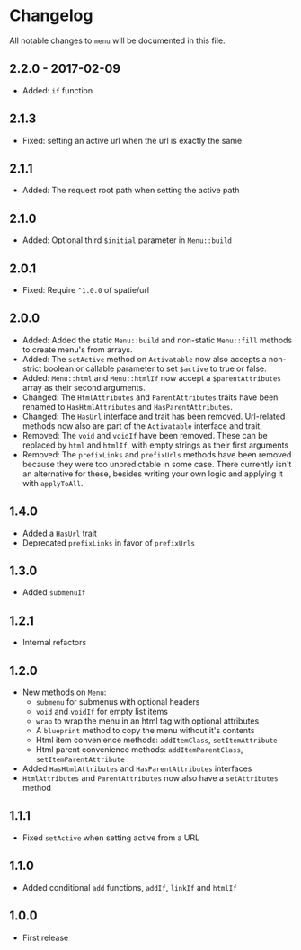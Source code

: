# Changelog

All notable changes to `menu` will be documented in this file.

## 2.2.0 - 2017-02-09
- Added: `if` function

## 2.1.3
- Fixed: setting an active url when the url is exactly the same

## 2.1.1
- Added: The request root path when setting the active path
 
## 2.1.0
- Added: Optional third `$initial` parameter in `Menu::build`

## 2.0.1
- Fixed: Require `^1.0.0` of spatie/url

## 2.0.0
- Added: Added the static `Menu::build` and non-static `Menu::fill` methods to create menu's from arrays.
- Added: The `setActive` method on `Activatable` now also accepts a non-strict boolean or callable parameter to set `$active` to true or false.
- Added: `Menu::html` and `Menu::htmlIf` now accept a `$parentAttributes` array as their second arguments.
- Changed: The `HtmlAttributes` and `ParentAttributes` traits have been renamed to `HasHtmlAttributes` and `HasParentAttributes`.
- Changed: The `HasUrl` interface and trait has been removed. Url-related methods now also are part of the `Activatable` interface and trait.
- Removed: The `void` and `voidIf` have been removed. These can be replaced by `html` and `htmlIf`, with empty strings as their first arguments
- Removed: The `prefixLinks` and `prefixUrls` methods have been removed because they were too unpredictable in some case. There currently isn't an alternative for these, besides writing your own logic and applying it with `applyToAll`.

## 1.4.0
- Added a `HasUrl` trait
- Deprecated `prefixLinks` in favor of `prefixUrls`

## 1.3.0
- Added `submenuIf`

## 1.2.1
- Internal refactors

## 1.2.0
- New methods on `Menu`:
    - `submenu` for submenus with optional headers
    - `void` and `voidIf` for empty list items
    - `wrap` to wrap the menu in an html tag with optional attributes
    - A `blueprint` method to copy the menu without it's contents
    - Html item convenience methods: `addItemClass`, `setItemAttribute`
    - Html parent convenience methods: `addItemParentClass`, `setItemParentAttribute`
- Added `HasHtmlAttributes` and `HasParentAttributes` interfaces
- `HtmlAttributes` and `ParentAttributes` now also have a `setAttributes` method

## 1.1.1
- Fixed `setActive` when setting active from a URL

## 1.1.0
- Added conditional `add` functions, `addIf`, `linkIf` and `htmlIf`

## 1.0.0
- First release
